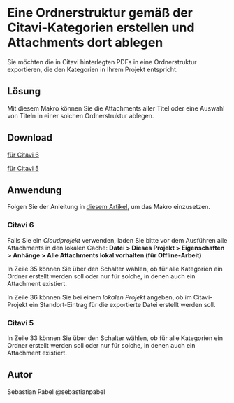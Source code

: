 # Eine Ordnerstruktur gemäß der Citavi-Kategorien erstellen und Attachments dort ablegen

Sie möchten die in Citavi hinterlegten PDFs in eine Ordnerstruktur exportieren, die den Kategorien in Ihrem Projekt entspricht.

## Lösung
Mit diesem Makro können Sie die Attachments aller Titel oder eine Auswahl von Titeln in einer solchen Ordnerstruktur ablegen.


## Download
[für Citavi 6](C6_Export_Attachments_to_Category_Folders.cs)

[für Citavi 5](C5_Export_Attachments_to_Category_Folders.cs)

## Anwendung
Folgen Sie der Anleitung in [diesem Artikel](/readme.de.md), um das Makro einzusetzen.

### Citavi 6

Falls Sie ein _Cloudprojekt_ verwenden, laden Sie bitte vor dem Ausführen alle Attachments in den lokalen Cache:
**Datei > Dieses Projekt > Eigenschaften > Anhänge > Alle Attachments lokal vorhalten (für Offline-Arbeit)**

In Zeile 35 können Sie über den Schalter wählen, ob für alle Kategorien ein Ordner erstellt werden soll oder nur für solche,
in denen auch ein Attachment existiert.

In Zeile 36 können Sie bei einem _lokalen Projekt_ angeben, ob im Citavi-Projekt ein Standort-Eintrag für die exportierte
Datei erstellt werden soll.

### Citavi 5

In Zeile 33 können Sie über den Schalter wählen, ob für alle Kategorien ein Ordner erstellt werden soll oder nur für solche,
in denen auch ein Attachment existiert.


## Autor
Sebastian Pabel @sebastianpabel